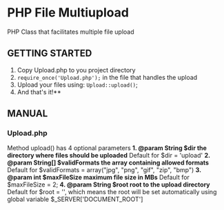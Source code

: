 # PHP File Multiupload
PHP Class that facilitates multiple file upload

## GETTING STARTED
1. Copy Upload.php to you project directory
2. `require_once('Upload.php');` in the file that handles the upload
3. Upload your files using: `Upload::upload()`;
4. And that's it!**

## MANUAL
### Upload.php
Method upload() has 4 optional parameters
**1. @param String $dir the directory where files should be uploaded**
Default for $dir = 'upload'
**2. @param String[] $validFormats the array containing allowed formats**
Default for $validFormats = array("jpg", "png", "gif", "zip", "bmp")
**3. @param int $maxFileSize maximum file size in MBs**
Default for $maxFileSize = 2;
**4. @param String $root root to the upload directory**
Default for $root = '', which means the root will be set automatically using global variable $_SERVER['DOCUMENT_ROOT']
